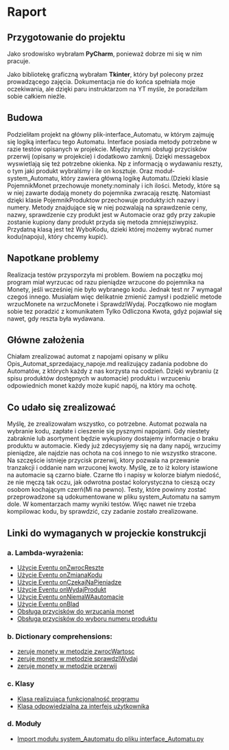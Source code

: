 # Raport
## Przygotowanie do projektu
Jako srodowisko wybrałam **PyCharm**, ponieważ dobrze mi się w nim pracuje.

Jako bibliotekę graficzną wybrałam **Tkinter**, który był polecony przez prowadzącego zajęcia. 
Dokumentacja nie do końca spełniała moje oczekiwania, ale dzięki paru instruktarzom na YT myśle, że poradziłam 
sobie całkiem nieźle.

## Budowa
Podzieliłam projekt na główny plik-interface_Automatu, w którym
zajmuję się logiką interfacu tego Automatu. Interface posiada metody potrzebne w razie testów opisanych w projekcie. Między innymi obsługi przycisków przerwij (opisany w projekcie) i dodatkowo zamknij.
Dzięki messagebox wyswietlają się też potrzebne okienka. Np z informacją o wydawaniu reszty, o tym jaki produkt wybralśmy i ile on kosztuje.
Oraz moduł- system_Automatu, który zawiera główną logikę Automatu.(Dzieki klasie PojemnikMonet przechowuje monety:nominaly i ich ilości. Metody, które są w niej zawarte dodają monety do pojemnika
zwracają resztę. Natomiast dzięki klasie PojemnikProduktow przechowuje produkty:ich nazwy i numery. Metody znajdujące się w niej
pozwalają na sprawdzenie ceny, nazwy, sprawdzenie czy produkt jest w Automacie oraz gdy przy zakupie zostanie kupiony dany produkt przyda się metoda zmniejsziwypisz.
Przydatną klasą jest też WyboKodu, dzieki której możemy wybrać numer kodu(napoju), który chcemy kupić).

## Napotkane problemy
Realizacja testów przysporzyła mi problem. Bowiem na początku moj program miał wyrzucac od razu pieniądze wrzucone do pojemnika na Monety, jeśli wcześniej nie było wybranego kodu.
Jednak test nr 7 wymagał czegoś innego. Musiałam więc delikatnie zmienić zamysł i podzielić metode wrzucMonete na wrzucMonete i SprawdzIWydaj.
Początkowo nie mogłam sobie tez poradzić z komunikatem Tylko Odliczona Kwota, gdyż pojawiał się nawet, gdy reszta była wydawana.

## Główne założenia
Chiałam zrealizować automat z napojami opisany w pliku Opis_Automat_sprzedajacy_napoje.md realizujący zadania podobne do Automatów, z których każdy z nas korzysta na codzień.
Dzięki wybraniu (z spisu produktów dostępnych w automacie) produktu i wrzuceniu odpowiednich monet każdy może kupić napój, na który ma ochotę. 

## Co udało się zrealizować
Myślę, że zrealizowałam wszystko, co potrzebne. Automat pozwala na wybranie kodu, zapłate i cieszenie się pysznymi napojami. Gdy niestety zabraknie lub asortyment będzie wykupiony dostajemy informacje o braku produktu w automacie.
Kiedy już zdecysyjemy się na dany napój, wrzucimy pieniądze, ale najdzie nas ochota na coś innego to nie wszystko stracone. Na szczęście istnieje przycisk przerwij, ktory pozwala na przewanie tranzakcji i oddanie nam wrzuconej kwoty.
Myślę, ze to iż kolory istawione na automacie są czarno białe. Czarne tło i napisy w kolorze białym niedość, ze nie męczą tak oczu, jak odwrotna postać kolorystyczna to cieszą oczy osobom kochającym czerń(Mi na pewno).
Testy, które powinny zostać przeprowadzone są udokumentowane w pliku system_Automatu na samym dole. W komentarzach mamy wyniki testów. Więc nawet nie trzeba kompilowac kodu, by sprawdzić, czy zadanie zostało zrealizowane.

## Linki do wymaganych w projeckie konstrukcji
### a. Lambda-wyrażenia: 
- [Użycie Eventu onZwrocReszte](https://github.com/Sylwia-99/Automat-sprzedajacy-napoje/blob/fd10d5aec4dbe0d3a37e3a2b59bca55eeb76d631/system_Automatu.py#L378)
- [Użycie Eventu onZmianaKodu](https://github.com/Sylwia-99/Automat-sprzedajacy-napoje/blob/fd10d5aec4dbe0d3a37e3a2b59bca55eeb76d631/system_Automatu.py#L379)
- [Użycie Eventu onCzekajNaPieniadze](https://github.com/Sylwia-99/Automat-sprzedajacy-napoje/blob/fd10d5aec4dbe0d3a37e3a2b59bca55eeb76d631/system_Automatu.py#L380)
- [Użycie Eventu onWydajProdukt](https://github.com/Sylwia-99/Automat-sprzedajacy-napoje/blob/fd10d5aec4dbe0d3a37e3a2b59bca55eeb76d631/system_Automatu.py#L381)
- [Użycie Eventu onNiemaWAautomacie](https://github.com/Sylwia-99/Automat-sprzedajacy-napoje/blob/fd10d5aec4dbe0d3a37e3a2b59bca55eeb76d631/system_Automatu.py#L382)
- [Użycie Eventu onBlad](https://github.com/Sylwia-99/Automat-sprzedajacy-napoje/blob/fd10d5aec4dbe0d3a37e3a2b59bca55eeb76d631/system_Automatu.py#L383)
- [Obsługa przycisków do wrzucania monet](https://github.com/Sylwia-99/Automat-sprzedajacy-napoje/blob/fd10d5aec4dbe0d3a37e3a2b59bca55eeb76d631/interface_Automatu.py#L76-L93)
- [Obsługa przycisków do wyboru numeru produktu](https://github.com/Sylwia-99/Automat-sprzedajacy-napoje/blob/fd10d5aec4dbe0d3a37e3a2b59bca55eeb76d631/interface_Automatu.py#L122-L141)
### b. Dictionary comprehensions:
- [zeruje monety w metodzie zwrocWartosc](https://github.com/Sylwia-99/Automat-sprzedajacy-napoje/blob/fd10d5aec4dbe0d3a37e3a2b59bca55eeb76d631/system_Automatu.py#L42)
- [zeruje monety w metodzie sprawdzIWydaj](https://github.com/Sylwia-99/Automat-sprzedajacy-napoje/blob/fd10d5aec4dbe0d3a37e3a2b59bca55eeb76d631/system_Automatu.py#L306)
- [zeruje monety w metodzie przerwij](https://github.com/Sylwia-99/Automat-sprzedajacy-napoje/blob/fd10d5aec4dbe0d3a37e3a2b59bca55eeb76d631/system_Automatu.py#L319)
### c. Klasy
- [Klasa realizująca funkcjonalność programu](https://github.com/Sylwia-99/Automat-sprzedajacy-napoje/blob/fd10d5aec4dbe0d3a37e3a2b59bca55eeb76d631/system_Automatu.py#L199)
- [Klasa odpowiedzialna za interfejs użytkownika](https://github.com/Sylwia-99/Automat-sprzedajacy-napoje/blob/fd10d5aec4dbe0d3a37e3a2b59bca55eeb76d631/interface_Automatu.py#L6)
### d. Moduły
- [Import modułu system_Aautomatu do pliku interface_Automatu.py](https://github.com/Sylwia-99/Automat-sprzedajacy-napoje/blob/fd10d5aec4dbe0d3a37e3a2b59bca55eeb76d631/interface_Automatu.py#L1)
 

